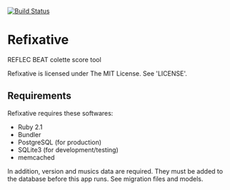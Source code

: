 [![Build Status](https://travis-ci.org/mayth/refixative.png?branch=next)](https://travis-ci.org/mayth/refixative)

Refixative
==========

REFLEC BEAT colette score tool

Refixative is licensed under The MIT License. See 'LICENSE'.

Requirements
------------
Refixative requires these softwares:

* Ruby 2.1
* Bundler
* PostgreSQL (for production)
* SQLite3 (for development/testing)
* memcached

In addition, version and musics data are required. They must be added to the database before this app runs. See migration files and models.

